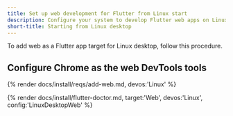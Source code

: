 ```yaml
---
title: Set up web development for Flutter from Linux start
description: Configure your system to develop Flutter web apps on Linux.
short-title: Starting from Linux desktop
---
```


To add web as a Flutter app target for Linux desktop, follow this procedure.

## Configure Chrome as the web DevTools tools

{% render docs/install/reqs/add-web.md, devos:'Linux' %}

{% render docs/install/flutter-doctor.md, target:'Web', devos:'Linux', config:'LinuxDesktopWeb' %}
